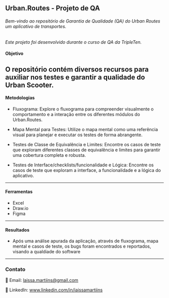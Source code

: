 ## Urban.Routes - Projeto de QA

###### Bem-vindo ao repositório de Garantia de Qualidade (QA) do Urban Routes um aplicativo de transportes.
*Este projeto foi desenvolvido durante o curso de QA da TripleTen.*

#### Objetivo
O repositório contém diversos recursos para auxiliar nos testes e garantir a qualidade do Urban Scooter.
----
#### Metodologias 
- Fluxograma: Explore o fluxograma para compreender visualmente o comportamento e a interação entre os diferentes módulos do Urban.Routes.

- Mapa Mental para Testes: Utilize o mapa mental como uma referência visual para planejar e executar os testes de forma abrangente.

- Testes de Classe de Equivalência e Limites: Encontre os casos de teste que exploram diferentes classes de equivalência e limites para garantir uma cobertura completa e robusta.

- Testes de Interface/checklists/funcionalidade e Lógica: Encontre os casos de teste que exploram a interface, a funcionalidade e a lógica do aplicativo.
----
#### Ferramentas 
- Excel 
- Draw.io 
- Figma 
----
#### Resultados 
- Após uma análise apurada da aplicação, através de fluxograma, mapa mental e casos de teste, os bugs foram encontrados e reportados, visando a qualdiade do software
----
### Contato 
📧 Email: laissa.martiins@gmail.com

💼 LinkedIn: www.linkedin.com/in/iaissamartiins
